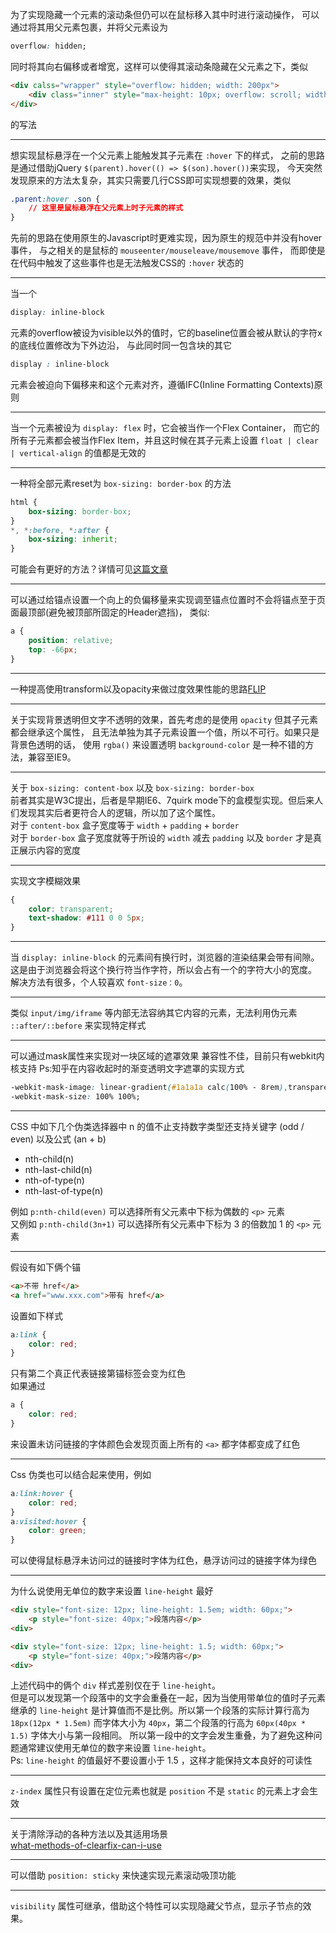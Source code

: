 为了实现隐藏一个元素的滚动条但仍可以在鼠标移入其中时进行滚动操作，
可以通过将其用父元素包裹，并将父元素设为
```css
overflow: hidden;
```
同时将其向右偏移或者增宽，这样可以使得其滚动条隐藏在父元素之下，类似
```html
<div calss="wrapper" style="overflow: hidden; width: 200px">
	<div class="inner" style="max-height: 10px; overflow: scroll; width: 220px"></div>
</div>
```
的写法

---

想实现鼠标悬浮在一个父元素上能触发其子元素在 `:hover` 下的样式，
之前的思路是通过借助jQuery `$(parent).hover(() => $(son).hover())`来实现，
今天突然发现原来的方法太复杂，其实只需要几行CSS即可实现想要的效果，类似 
```css
.parent:hover .son {
	// 这里是鼠标悬浮在父元素上时子元素的样式
}
```
先前的思路在使用原生的Javascript时更难实现，因为原生的规范中并没有hover事件，
与之相关的是鼠标的 `mouseenter/mouseleave/mousemove` 事件，
而即使是在代码中触发了这些事件也是无法触发CSS的 `:hover` 状态的

---

当一个
```css
display: inline-block
```
元素的overflow被设为visible以外的值时，它的baseline位置会被从默认的字符x的底线位置修改为下外边沿，
与此同时同一包含块的其它
```css
display : inline-block
```
元素会被迫向下偏移来和这个元素对齐，遵循IFC(Inline Formatting Contexts)原则

---

当一个元素被设为 `display: flex` 时，它会被当作一个Flex Container，
而它的所有子元素都会被当作Flex Item，并且这时候在其子元素上设置 `float | clear | vertical-align` 
的值都是无效的

---

一种将全部元素reset为 `box-sizing: border-box` 的方法
```css
html {
	box-sizing: border-box;
}
*, *:before, *:after {
	box-sizing: inherit;
}
```
可能会有更好的方法？详情可见[这篇文章](https://css-tricks.com/inheriting-box-sizing-probably-slightly-better-best-practice/)

---

可以通过给锚点设置一个向上的负偏移量来实现调至锚点位置时不会将锚点至于页面最顶部(避免被顶部所固定的Header遮挡)，
类似: 
```css
a {
	position: relative;
	top: -66px;
}
```

---

一种提高使用transform以及opacity来做过度效果性能的思路[FLIP](https://aerotwist.com/blog/flip-your-animations/)

---

关于实现背景透明但文字不透明的效果，首先考虑的是使用 `opacity` 但其子元素都会继承这个属性，
且无法单独为其子元素设置一个值，所以不可行。如果只是背景色透明的话，
使用 `rgba()` 来设置透明 `background-color` 是一种不错的方法，兼容至IE9。

---

关于 `box-sizing: content-box` 以及 `box-sizing: border-box`  
前者其实是W3C提出，后者是早期IE6、7quirk mode下的盒模型实现。但后来人们发现其实后者更符合人的逻辑，所以加了这个属性。  
对于 `content-box` 盒子宽度等于 `width` + `padding` + `border`   
对于 `border-box` 盒子宽度就等于所设的 `width`  减去 `padding` 以及 `border` 才是真正展示内容的宽度

---

实现文字模糊效果
```css
{
	color: transparent;
	text-shadow: #111 0 0 5px;
}
```

---

当 `display: inline-block` 的元素间有换行时，浏览器的渲染结果会带有间隙。
这是由于浏览器会将这个换行符当作字符，所以会占有一个的字符大小的宽度。
解决方法有很多，个人较喜欢 `font-size：0`。

---

类似 `input/img/iframe` 等内部无法容纳其它内容的元素，无法利用伪元素 `::after/::before` 来实现特定样式

---

可以通过mask属性来实现对一块区域的遮罩效果
兼容性不佳，目前只有webkit内核支持
Ps:知乎在内容收起时的渐变透明文字遮罩的实现方式
```css
-webkit-mask-image: linear-gradient(#1a1a1a calc(100% - 8rem),transparent calc(100% - 2.8rem));
-webkit-mask-size: 100% 100%;
```

---

CSS 中如下几个伪类选择器中 n 的值不止支持数字类型还支持关键字 (odd / even) 以及公式 (an + b)
* nth-child(n)
* nth-last-child(n)
* nth-of-type(n)
* nth-last-of-type(n)

例如 `p:nth-child(even)` 可以选择所有父元素中下标为偶数的 `<p>` 元素  
又例如 `p:nth-child(3n+1)` 可以选择所有父元素中下标为 3 的倍数加 1 的 `<p>` 元素

---

假设有如下俩个锚
```html
<a>不带 href</a>
<a href="www.xxx.com">带有 href</a>
```
设置如下样式
```css
a:link {
	color: red;
}
```
只有第二个真正代表链接第锚标签会变为红色  
如果通过
```css
a {
	color: red;
}
```
来设置未访问链接的字体颜色会发现页面上所有的 `<a>` 都字体都变成了红色

---

Css 伪类也可以结合起来使用，例如
```css
a:link:hover {
	color: red;
}
a:visited:hover {
	color: green;
}
```
可以使得鼠标悬浮未访问过的链接时字体为红色，悬浮访问过的链接字体为绿色

---

为什么说使用无单位的数字来设置 `line-height` 最好  
```html
<div style="font-size: 12px; line-height: 1.5em; width: 60px;">
	<p style="font-size: 40px;">段落内容</p>
<div>

<div style="font-size: 12px; line-height: 1.5; width: 60px;">
	<p style="font-size: 40px;">段落内容</p>
<div>
```
上述代码中的俩个 `div` 样式差别仅在于 `line-height`。  
但是可以发现第一个段落中的文字会重叠在一起，因为当使用带单位的值时子元素继承的 `line-height` 是计算值而不是比例。所以第一个段落的实际计算行高为 `18px(12px * 1.5em)` 而字体大小为 `40px`，第二个段落的行高为 `60px(40px * 1.5)` 字体大小与第一段相同。
所以第一段中的文字会发生重叠，为了避免这种问题通常建议使用无单位的数字来设置 `line-height`。  
Ps: `line-height` 的值最好不要设置小于 1.5 ，这样才能保持文本良好的可读性

---

`z-index` 属性只有设置在定位元素也就是 `position` 不是 `static` 的元素上才会生效

--- 

关于清除浮动的各种方法以及其适用场景  
[what-methods-of-clearfix-can-i-use](https://stackoverflow.com/questions/211383/what-methods-of-clearfix-can-i-use)

---

可以借助 `position: sticky` 来快速实现元素滚动吸顶功能

---

`visibility` 属性可继承，借助这个特性可以实现隐藏父节点，显示子节点的效果。